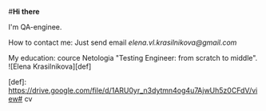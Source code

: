 #**Hi there** 

I'm QA-enginee.

How to contact me: Just send email _elena.vl.krasilnikova@gmail.com_

My education: cource Netologia "Testing Engineer: from scratch to middle".
![Elena Krasilnikova][def]




[def]: https://drive.google.com/file/d/1ARU0yr_n3dytmn4og4u7AjwUh5z0CFdV/view# cv
